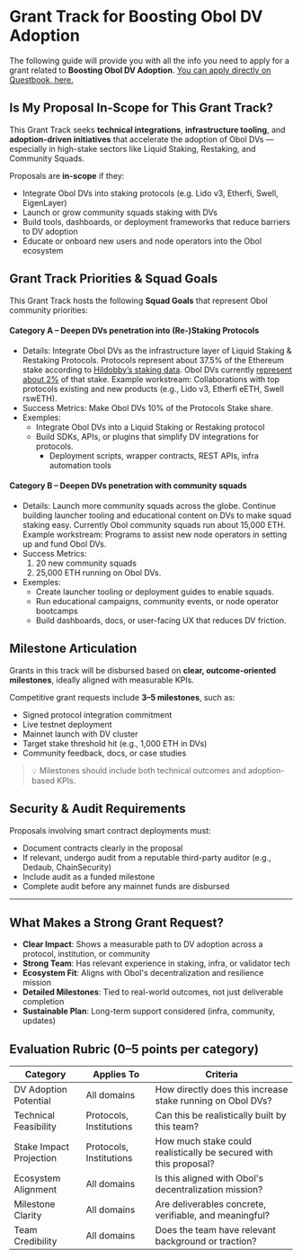 # Grant Track for Boosting Obol DV Adoption

The following guide will provide you with all the info you need to apply for a grant related to **Boosting Obol DV Adoption**. [You can apply directly on Questbook, here.](https://questbook.app/proposal_form/?grantId=6808de63300aee1f224f930a\&chainId=10\&utm_source=questbook\&utm_medium=grant_details\&utm_campaign=share)

## Is My Proposal In-Scope for This Grant Track?

This Grant Track seeks **technical integrations**, **infrastructure tooling**, and **adoption-driven initiatives** that accelerate the adoption of Obol DVs — especially in high-stake sectors like Liquid Staking, Restaking, and Community Squads.

Proposals are **in-scope** if they:

* Integrate Obol DVs into staking protocols (e.g. Lido v3, Etherfi, Swell, EigenLayer)
* Launch or grow community squads staking with DVs
* Build tools, dashboards, or deployment frameworks that reduce barriers to DV adoption
* Educate or onboard new users and node operators into the Obol ecosystem

## Grant Track Priorities & Squad Goals

This Grant Track hosts the following **Squad Goals** that represent Obol community priorities:

#### **Category A – Deepen DVs penetration into (Re-)Staking Protocols**

* Details: Integrate Obol DVs as the infrastructure layer of Liquid Staking & Restaking Protocols. Protocols represent about 37.5% of the Ethereum stake according to [Hildobby’s staking data](https://dune.com/hildobby/eth2-staking). Obol DVs currently [represent about 2%](https://obol.org/dashboard) of that stake. Example workstream: Collaborations with top protocols existing and new products (e.g., Lido v3, Etherfi eETH, Swell rswETH).
* Success Metrics: Make Obol DVs 10% of the Protocols Stake share.
* Exemples:&#x20;
  * Integrate Obol DVs into a Liquid Staking or Restaking protocol
  * Build SDKs, APIs, or plugins that simplify DV integrations for protocols.
    * Deployment scripts, wrapper contracts, REST APIs, infra automation tools

#### **Category B – Deepen DVs penetration with community squads**

* Details: Launch more community squads across the globe. Continue building launcher tooling and educational content on DVs to make squad staking easy. Currently Obol community squads run about 15,000 ETH. Example workstream: Programs to assist new node operators in setting up and fund Obol DVs.
* Success Metrics:
  1. 20 new community squads
  2. 25,000 ETH running on Obol DVs.
* Exemples:&#x20;
  * Create launcher tooling or deployment guides to enable squads.&#x20;
  * Run educational campaigns, community events, or node operator bootcamps
  * Build dashboards, docs, or user-facing UX that reduces DV friction.

## Milestone Articulation

Grants in this track will be disbursed based on **clear, outcome-oriented milestones**, ideally aligned with measurable KPIs.

Competitive grant requests include **3–5 milestones**, such as:

* Signed protocol integration commitment
* Live testnet deployment
* Mainnet launch with DV cluster
* Target stake threshold hit (e.g., 1,000 ETH in DVs)
* Community feedback, docs, or case studies

> 💡 Milestones should include both technical outcomes and adoption-based KPIs.&#x20;

## Security & Audit Requirements

Proposals involving smart contract deployments must:

* Document contracts clearly in the proposal
* If relevant, undergo audit from a reputable third-party auditor (e.g., Dedaub, ChainSecurity)
* Include audit as a funded milestone
* Complete audit before any mainnet funds are disbursed

***

## What Makes a Strong Grant Request?

* **Clear Impact**: Shows a measurable path to DV adoption across a protocol, institution, or community
* **Strong Team**: Has relevant experience in staking, infra, or validator tech
* **Ecosystem Fit**: Aligns with Obol's decentralization and resilience mission
* **Detailed Milestones**: Tied to real-world outcomes, not just deliverable completion
* **Sustainable Plan**: Long-term support considered (infra, community, updates)

## Evaluation Rubric (0–5 points per category)

| **Category**            | **Applies To**          | **Criteria**                                                      |
| ----------------------- | ----------------------- | ----------------------------------------------------------------- |
| DV Adoption Potential   | All domains             | How directly does this increase stake running on Obol DVs?        |
| Technical Feasibility   | Protocols, Institutions | Can this be realistically built by this team?                     |
| Stake Impact Projection | Protocols, Institutions | How much stake could realistically be secured with this proposal? |
| Ecosystem Alignment     | All domains             | Is this aligned with Obol's decentralization mission?             |
| Milestone Clarity       | All domains             | Are deliverables concrete, verifiable, and meaningful?            |
| Team Credibility        | All domains             | Does the team have relevant background or traction?               |
